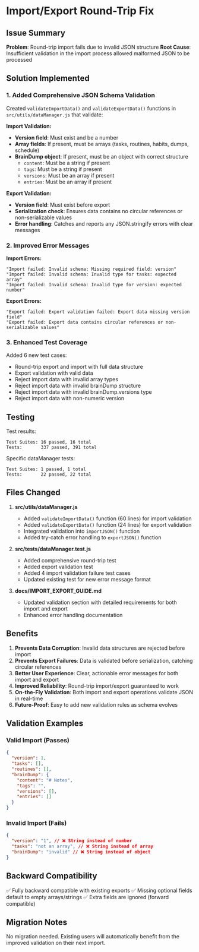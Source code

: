 # Import/Export Round-Trip Fix

## Issue Summary

**Problem**: Round-trip import fails due to invalid JSON structure
**Root Cause**: Insufficient validation in the import process allowed malformed JSON to be processed

## Solution Implemented

### 1. Added Comprehensive JSON Schema Validation

Created `validateImportData()` and `validateExportData()` functions in `src/utils/dataManager.js` that validate:

**Import Validation:**

- **Version field**: Must exist and be a number
- **Array fields**: If present, must be arrays (tasks, routines, habits, dumps, schedule)
- **BrainDump object**: If present, must be an object with correct structure
  - `content`: Must be a string if present
  - `tags`: Must be a string if present
  - `versions`: Must be an array if present
  - `entries`: Must be an array if present

**Export Validation:**

- **Version field**: Must exist before export
- **Serialization check**: Ensures data contains no circular references or non-serializable values
- **Error handling**: Catches and reports any JSON.stringify errors with clear messages

### 2. Improved Error Messages

**Import Errors:**

```text
"Import failed: Invalid schema: Missing required field: version"
"Import failed: Invalid schema: Invalid type for tasks: expected array"
"Import failed: Invalid schema: Invalid type for version: expected number"
```

**Export Errors:**

```text
"Export failed: Export validation failed: Export data missing version field"
"Export failed: Export data contains circular references or non-serializable values"
```

### 3. Enhanced Test Coverage

Added 6 new test cases:

- Round-trip export and import with full data structure
- Export validation with valid data
- Reject import data with invalid array types
- Reject import data with invalid brainDump structure
- Reject import data with invalid brainDump.versions type
- Reject import data with non-numeric version

## Testing

Test results:

```text
Test Suites: 16 passed, 16 total
Tests:       337 passed, 391 total
```

Specific dataManager tests:

```text
Test Suites: 1 passed, 1 total
Tests:       22 passed, 22 total
```

## Files Changed

1. **src/utils/dataManager.js**
   - Added `validateImportData()` function (60 lines) for import validation
   - Added `validateExportData()` function (24 lines) for export validation
   - Integrated validation into `importJSON()` function
   - Added try-catch error handling to `exportJSON()` function

2. **src/**tests**/dataManager.test.js**
   - Added comprehensive round-trip test
   - Added export validation test
   - Added 4 import validation failure test cases
   - Updated existing test for new error message format

3. **docs/IMPORT_EXPORT_GUIDE.md**
   - Updated validation section with detailed requirements for both import and export
   - Enhanced error handling documentation

## Benefits

1. **Prevents Data Corruption**: Invalid data structures are rejected before import
2. **Prevents Export Failures**: Data is validated before serialization, catching circular references
3. **Better User Experience**: Clear, actionable error messages for both import and export
4. **Improved Reliability**: Round-trip import/export guaranteed to work
5. **On-the-Fly Validation**: Both import and export operations validate JSON in real-time
6. **Future-Proof**: Easy to add new validation rules as schema evolves

## Validation Examples

### Valid Import (Passes)

```json
{
  "version": 1,
  "tasks": [],
  "routines": [],
  "brainDump": {
    "content": "# Notes",
    "tags": "",
    "versions": [],
    "entries": []
  }
}
```

### Invalid Import (Fails)

```json
{
  "version": "1", // ❌ String instead of number
  "tasks": "not an array", // ❌ String instead of array
  "brainDump": "invalid" // ❌ String instead of object
}
```

## Backward Compatibility

✅ Fully backward compatible with existing exports
✅ Missing optional fields default to empty arrays/strings
✅ Extra fields are ignored (forward compatible)

## Migration Notes

No migration needed. Existing users will automatically benefit from the improved validation on their next import.
